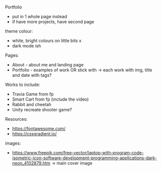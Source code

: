 Portfolio

- put in 1 whole page instead
- if have more projects, have second page

theme colour: 
- white, bright colours on little bits x
- dark mode ish

Pages:
- About - about me and landing page
- Portfolio - examples of work OR stick with 
-> each work with img, title and date with tags?

Works to include:
- Travia Game from fp
- Smart Cart from fp (include the video)
- Rabbit and cheetah
- Unity recreate shooter game?

Resources:
- https://fontawesome.com/
- https://cssgradient.io/

images:
- https://www.freepik.com/free-vector/laptop-with-program-code-isometric-icon-software-development-programming-applications-dark-neon_4102879.htm -> main cover image